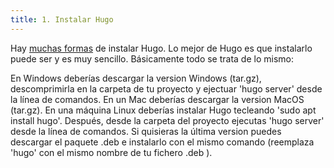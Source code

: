 ```yaml
---
title: 1. Instalar Hugo
---
```


Hay [muchas formas](https://gohugo.io/getting-started/installing/) de instalar Hugo. Lo mejor de Hugo es que instalarlo puede ser y es muy sencillo. Básicamente todo se trata de lo mismo:

En Windows deberías descargar la version Windows (tar.gz), descomprimirla en la carpeta de tu proyecto y ejectuar 'hugo server' desde la línea de comandos. En un Mac deberías descargar la  version MacOS  (tar.gz). En una máquina Linux deberías instalar Hugo tecleando 'sudo apt install hugo'. Después, desde la carpeta del proyecto ejecutas 'hugo server' desde la línea de comandos. Si quisieras la última version puedes descargar el paquete .deb e instalarlo con el mismo comando (reemplaza 'hugo' con el mismo nombre de tu fichero .deb ).
